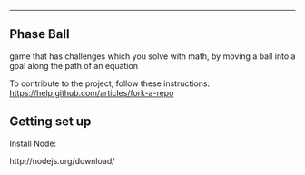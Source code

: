 -------------------
Phase Ball
-------------------

game that has challenges which you solve with math, by moving a ball into a goal along the path of an equation

To contribute to the project, follow these instructions:<br/>
https://help.github.com/articles/fork-a-repo


Getting set up
-------------------

<p>Install Node:</p>
http://nodejs.org/download/
